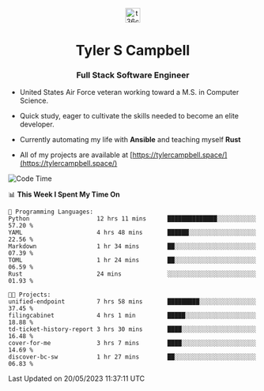 <p align="center">
<a href="https://www.linkedin.com/in/t36campbell" target="blank"><img align="center" src="https://ik.imagekit.io/t36campbell/Portfolio/linkedin.png.original_m8bbGgPh6.png" alt="t36campbell" height="30" width="30" /></a>
</p>
<h1 align="center">Tyler S Campbell</h1>
<h3 align="center">Full Stack Software Engineer</h3>

* United States Air Force veteran working toward a M.S. in Computer Science.

* Quick study, eager to cultivate the skills needed to become an elite developer.

* Currently automating my life with **Ansible** and teaching myself **Rust**

* All of my projects are available at [https://tylercampbell.space/](https://tylercampbell.space/)

<!--START_SECTION:waka-->
![Code Time](http://img.shields.io/badge/Code%20Time-2%2C505%20hrs%201%20min-blue)

📊 **This Week I Spent My Time On** 

```text
💬 Programming Languages: 
Python                   12 hrs 11 mins      ██████████████░░░░░░░░░░░   57.20 % 
YAML                     4 hrs 48 mins       ██████░░░░░░░░░░░░░░░░░░░   22.56 % 
Markdown                 1 hr 34 mins        ██░░░░░░░░░░░░░░░░░░░░░░░   07.39 % 
TOML                     1 hr 24 mins        ██░░░░░░░░░░░░░░░░░░░░░░░   06.59 % 
Rust                     24 mins             ░░░░░░░░░░░░░░░░░░░░░░░░░   01.93 % 

🐱‍💻 Projects: 
unified-endpoint         7 hrs 58 mins       █████████░░░░░░░░░░░░░░░░   37.45 % 
filingcabinet            4 hrs 1 min         █████░░░░░░░░░░░░░░░░░░░░   18.88 % 
td-ticket-history-report 3 hrs 30 mins       ████░░░░░░░░░░░░░░░░░░░░░   16.48 % 
cover-for-me             3 hrs 7 mins        ████░░░░░░░░░░░░░░░░░░░░░   14.69 % 
discover-bc-sw           1 hr 27 mins        ██░░░░░░░░░░░░░░░░░░░░░░░   06.83 % 
```


 Last Updated on 20/05/2023 11:37:11 UTC
<!--END_SECTION:waka-->
